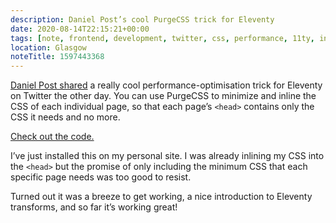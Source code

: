 ```yaml
---
description: Daniel Post’s cool PurgeCSS trick for Eleventy
date: 2020-08-14T22:15:21+00:00
tags: [note, frontend, development, twitter, css, performance, 11ty, inline, head]
location: Glasgow
noteTitle: 1597443368
---
```


[Daniel Post shared](https://twitter.com/danielpost/status/1293286796604956673) a really cool performance-optimisation trick for Eleventy on Twitter the other day. You can use PurgeCSS to minimize and inline the CSS of each individual page, so that each page’s `<head>` contains only the CSS it needs and no more.

[Check out the code.](https://t.co/LaF3ACB07n)

I’ve just installed this on my personal site. I was already inlining my CSS into the `<head>` but the promise of only including the minimum CSS that each specific page needs was too good to resist.

Turned out it was a breeze to get working, a nice introduction to Eleventy transforms, and so far it’s working great!
